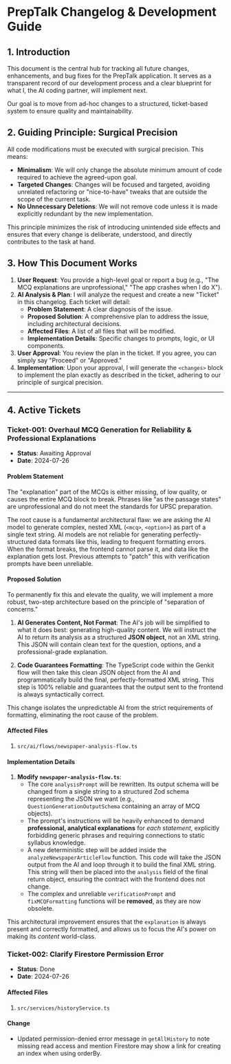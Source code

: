# PrepTalk Changelog & Development Guide

## 1. Introduction

This document is the central hub for tracking all future changes, enhancements, and bug fixes for the PrepTalk application. It serves as a transparent record of our development process and a clear blueprint for what I, the AI coding partner, will implement next.

Our goal is to move from ad-hoc changes to a structured, ticket-based system to ensure quality and maintainability.

## 2. Guiding Principle: Surgical Precision

All code modifications must be executed with surgical precision. This means:
*   **Minimalism**: We will only change the absolute minimum amount of code required to achieve the agreed-upon goal.
*   **Targeted Changes**: Changes will be focused and targeted, avoiding unrelated refactoring or "nice-to-have" tweaks that are outside the scope of the current task.
*   **No Unnecessary Deletions**: We will not remove code unless it is made explicitly redundant by the new implementation.

This principle minimizes the risk of introducing unintended side effects and ensures that every change is deliberate, understood, and directly contributes to the task at hand.

## 3. How This Document Works

1.  **User Request**: You provide a high-level goal or report a bug (e.g., "The MCQ explanations are unprofessional," "The app crashes when I do X").
2.  **AI Analysis & Plan**: I will analyze the request and create a new "Ticket" in this changelog. Each ticket will detail:
    *   **Problem Statement**: A clear diagnosis of the issue.
    *   **Proposed Solution**: A comprehensive plan to address the issue, including architectural decisions.
    *   **Affected Files**: A list of all files that will be modified.
    *   **Implementation Details**: Specific changes to prompts, logic, or UI components.
3.  **User Approval**: You review the plan in the ticket. If you agree, you can simply say "Proceed" or "Approved."
4.  **Implementation**: Upon your approval, I will generate the `<changes>` block to implement the plan exactly as described in the ticket, adhering to our principle of surgical precision.

---

## 4. Active Tickets

### Ticket-001: Overhaul MCQ Generation for Reliability & Professional Explanations

- **Status**: Awaiting Approval
- **Date**: 2024-07-26

#### Problem Statement

The "explanation" part of the MCQs is either missing, of low quality, or causes the entire MCQ block to break. Phrases like "as the passage states" are unprofessional and do not meet the standards for UPSC preparation.

The root cause is a fundamental architectural flaw: we are asking the AI model to generate complex, nested XML (`<mcq>`, `<option>`) as part of a single text string. AI models are not reliable for generating perfectly-structured data formats like this, leading to frequent formatting errors. When the format breaks, the frontend cannot parse it, and data like the explanation gets lost. Previous attempts to "patch" this with verification prompts have been unreliable.

#### Proposed Solution

To permanently fix this and elevate the quality, we will implement a more robust, two-step architecture based on the principle of "separation of concerns."

1.  **AI Generates Content, Not Format**: The AI's job will be simplified to what it does best: generating high-quality content. We will instruct the AI to return its analysis as a structured **JSON object**, not an XML string. This JSON will contain clean text for the question, options, and a professional-grade explanation.

2.  **Code Guarantees Formatting**: The TypeScript code within the Genkit flow will then take this clean JSON object from the AI and programmatically build the final, perfectly-formatted XML string. This step is 100% reliable and guarantees that the output sent to the frontend is always syntactically correct.

This change isolates the unpredictable AI from the strict requirements of formatting, eliminating the root cause of the problem.

#### Affected Files

1.  `src/ai/flows/newspaper-analysis-flow.ts`

#### Implementation Details

1.  **Modify `newspaper-analysis-flow.ts`**:
    *   The core `analysisPrompt` will be rewritten. Its output schema will be changed from a single string to a structured Zod schema representing the JSON we want (e.g., `QuestionGenerationOutputSchema` containing an array of MCQ objects).
    *   The prompt's instructions will be heavily enhanced to demand **professional, analytical explanations** for *each statement*, explicitly forbidding generic phrases and requiring connections to static syllabus knowledge.
    *   A new deterministic step will be added inside the `analyzeNewspaperArticleFlow` function. This code will take the JSON output from the AI and loop through it to build the final XML string. This string will then be placed into the `analysis` field of the final return object, ensuring the contract with the frontend does not change.
    *   The complex and unreliable `verificationPrompt` and `fixMCQFormatting` functions will be **removed**, as they are now obsolete.

This architectural improvement ensures that the `explanation` is always present and correctly formatted, and allows us to focus the AI's power on making its *content* world-class.

### Ticket-002: Clarify Firestore Permission Error
- **Status**: Done
- **Date**: 2024-07-26

#### Affected Files
1. `src/services/historyService.ts`

#### Change
- Updated permission-denied error message in `getAllHistory` to note missing read access and mention Firestore may show a link for creating an index when using orderBy.
